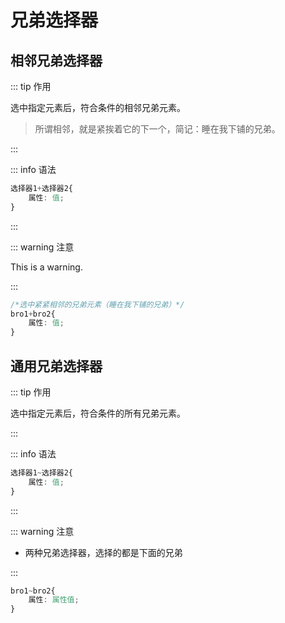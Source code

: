 # 兄弟选择器

## 相邻兄弟选择器

::: tip 作用

选中指定元素后，符合条件的相邻兄弟元素。

> 所谓相邻，就是紧挨着它的下一个，简记：睡在我下铺的兄弟。

:::

::: info 语法

```css
选择器1+选择器2{
	属性: 值;
}
```

:::

::: warning 注意

This is a warning.

:::



```css
/*选中紧紧相邻的兄弟元素（睡在我下铺的兄弟）*/
bro1+bro2{
	属性: 值;
}
```



## 通用兄弟选择器

::: tip 作用

选中指定元素后，符合条件的所有兄弟元素。

:::

::: info 语法

```css
选择器1~选择器2{
	属性: 值;
}
```

:::

::: warning 注意

- 两种兄弟选择器，选择的都是下面的兄弟

:::



```css
bro1~bro2{
	属性: 属性值;
}
```








